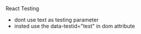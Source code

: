 React Testing

- dont use text as testing parameter
- insted use the 
    data-testid="test"  in dom attribute
